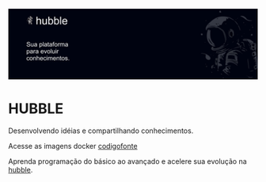 ![hubble](https://github.com/hubble-me/uploads/blob/main/banner.png)

<h1>HUBBLE</h1>
<p>Desenvolvendo idéias e compartilhando conhecimentos.</p>

Acesse as imagens docker [codigofonte](https://hub.docker.com/u/codigofonte)

Aprenda programação do básico ao avançado e acelere sua evolução na [hubble](https://hubble.inneo.org).
